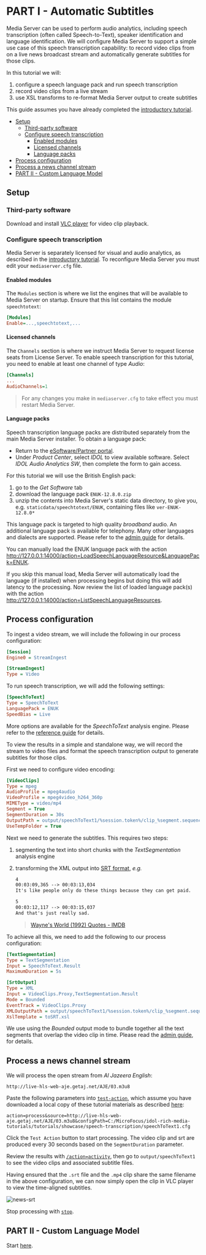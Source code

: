# PART I - Automatic Subtitles

Media Server can be used to perform audio analytics, including speech transcription (often called Speech-to-Text), speaker identification and language identification.  We will configure Media Server to support a simple use case of this speech transcription capability: to record video clips from on a live news broadcast stream and automatically generate subtitles for those clips.

In this tutorial we will:

1. configure a speech language pack and run speech transcription
1. record video clips from a live stream
1. use XSL transforms to re-format Media Server output to create subtitles

This guide assumes you have already completed the [introductory tutorial](../../README.md#introduction).

<!-- TOC depthFrom:2 -->

- [Setup](#setup)
  - [Third-party software](#third-party-software)
  - [Configure speech transcription](#configure-speech-transcription)
    - [Enabled modules](#enabled-modules)
    - [Licensed channels](#licensed-channels)
    - [Language packs](#language-packs)
- [Process configuration](#process-configuration)
- [Process a news channel stream](#process-a-news-channel-stream)
- [PART II - Custom Language Model](#part-ii---custom-language-model)

<!-- /TOC -->

## Setup

### Third-party software

Download and install [VLC player](http://www.videolan.org/vlc/) for video clip playback.

### Configure speech transcription

Media Server is separately licensed for visual and audio analytics, as described in the [introductory tutorial](../../introduction/PART_I.md#enabling-analytics).  To reconfigure Media Server you must edit your `mediaserver.cfg` file.

#### Enabled modules

The `Modules` section is where we list the engines that will be available to Media Server on startup.  Ensure that this list contains the module `speechtotext`:

```ini
[Modules]
Enable=...,speechtotext,...
```

#### Licensed channels

The `Channels` section is where we instruct Media Server to request license seats from License Server.  To enable speech transcription for this tutorial, you need to enable at least one channel of type *Audio*:

```ini
[Channels]
...
AudioChannels=1
```

> For any changes you make in `mediaserver.cfg` to take effect you must restart Media Server.

#### Language packs

Speech transcription language packs are distributed separately from the main Media Server installer.  To obtain a language pack:

- Return to the [eSoftware/Partner portal](https://pdapi-web-pro.microfocus.com/evalportal/index.do).
- Under *Product Center*, select *IDOL* to view available software.  Select *IDOL Audio Analytics SW*, then complete the form to gain access.

For this tutorial we will use the British English pack:

1. go to the *Get Software* tab
1. download the language pack `ENUK-12.8.0.zip`
1. unzip the contents into Media Server's static data directory, to give you, e.g. `staticdata/speechtotext/ENUK`, containing files like `ver-ENUK-12.8.0*`

This language pack is targeted to high quality *broadband* audio.  An additional language pack is available for telephony.  Many other languages and dialects are supported.  Please refer to the [admin guide](https://www.microfocus.com/documentation/idol/IDOL_12_8/MediaServer_12.8_Documentation/Guides/html/#Appendixes/SpeechLanguages.htm) for details.

You can manually load the ENUK language pack with the action <http://127.0.0.1:14000/action=LoadSpeechLanguageResource&LanguagePack=ENUK>.

If you skip this manual load, Media Server will automatically load the language (if installed) when processing begins but doing this will add latency to the processing.  Now review the list of loaded language pack(s) with the action <http://127.0.0.1:14000/action=ListSpeechLanguageResources>.

## Process configuration

To ingest a video stream, we will include the following in our process configuration:

```ini
[Session]
Engine0 = StreamIngest

[StreamIngest]
Type = Video
```

To run speech transcription, we will add the following settings:

```ini
[SpeechToText]
Type = SpeechToText
LanguagePack = ENUK
SpeedBias = Live
```

More options are available for the *SpeechToText* analysis engine.  Please refer to the [reference guide](https://www.microfocus.com/documentation/idol/IDOL_12_8/MediaServer_12.8_Documentation/Help/index.html#Configuration/Analysis/SpeechToText/_SpeechToText.htm) for details.

To view the results in a simple and standalone way, we will record the stream to video files and format the speech transcription output to generate subtitles for those clips.

First we need to configure video encoding:

```ini
[VideoClips]
Type = mpeg
AudioProfile = mpeg4audio
VideoProfile = mpeg4video_h264_360p
MIMEType = video/mp4
Segment = True
SegmentDuration = 30s
OutputPath = output/speechToText1/%session.token%/clip_%segment.sequence%.mp4
UseTempFolder = True
```

Next we need to generate the subtitles.  This requires two steps:

1. segmenting the text into short chunks with the *TextSegmentation* analysis engine
1. transforming the XML output into [SRT format](https://en.wikipedia.org/wiki/SubRip#SubRip_text_file_format), *e.g.*

    ```txt
    4
    00:03:09,365 --> 00:03:13,034
    It's like people only do these things because they can get paid.

    5
    00:03:12,117 --> 00:03:15,037
    And that's just really sad.
    ```

    > [Wayne's World (1992) Quotes - IMDB](http://www.imdb.com/title/tt0105793/quotes)

To achieve all this, we need to add the following to our process configuration:

```ini
[TextSegmentation]
Type = TextSegmentation
Input = SpeechToText.Result
MaximumDuration = 5s

[SrtOutput]
Type = XML
Input = VideoClips.Proxy,TextSegmentation.Result
Mode = Bounded
EventTrack = VideoClips.Proxy
XMLOutputPath = output/speechToText1/%session.token%/clip_%segment.sequence%.srt
XslTemplate = toSRT.xsl
```

We use using the *Bounded* output mode to bundle together all the text segments that overlap the video clip in time.  Please read the [admin guide](https://www.microfocus.com/documentation/idol/IDOL_12_8/MediaServer_12.8_Documentation/Guides/html/#Operations/Outputs/IndexingModes_BoundedEvent.htm), for details.

## Process a news channel stream

We will process the open stream from *Al Jazeera English*:

``` url
http://live-hls-web-aje.getaj.net/AJE/03.m3u8
```

Paste the following parameters into [`test-action`](http://127.0.0.1:14000/a=admin#page/console/test-action), which assume you have downloaded a local copy of these tutorial materials as described [here](../../setup/SETUP.md#obtaining-tutorial-materials):

```url
action=process&source=http://live-hls-web-aje.getaj.net/AJE/03.m3u8&configPath=C:/MicroFocus/idol-rich-media-tutorials/tutorials/showcase/speech-transcription/speechToText1.cfg
```

Click the `Test Action` button to start processing.  The video clip and srt are produced every 30 seconds based on the `SegmentDuration` parameter.

Review the results with [`/action=activity`](http://127.0.0.1:14000/a=activity), then go to `output/speechToText1` to see the video clips and associated subtitle files.

Having ensured that the `.srt` file and the `.mp4` clip share the same filename in the above configuration, we can now simply open the clip in VLC player to view the time-aligned subtitles.

![news-srt](./figs/news-srt.png)

Stop processing with [`stop`](http://127.0.0.1:14000/a=queueInfo&queueAction=stop&queueName=process).

## PART II - Custom Language Model

Start [here](PART_II.md).
